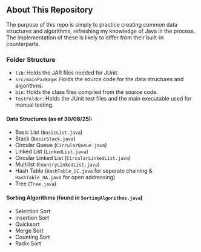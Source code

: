 ## About This Repository

The purpose of this repo is simply to practice creating common data structures and algorithms, refreshing my knowledge of Java in the process. The implementation of these is likely to differ from their built-in counterparts.

### Folder Structure

- `lib`: Holds the JAR files needed for JUnit.
- `src/mainPackage`: Holds the source code for the data structures and algorithms.
- `bin`: Holds the class files compiled from the source code.
-  `TestFolder`: Holds the JUnit test files and the main executable used for manual testing.

#### Data Structures (as of 30/08/25):

- Basic List (`BasicList.java`)
- Stack (`BasicStack.java`)
- Circular Queue (`CircularQueue.java`)
- Linked List (`LinkedList.java`)
- Circular Linked List (`CircularLinkedList.java`)
- Multilist (`CountryLinkedList.java`)
- Hash Table (`HashTable_SC.java` for seperate chaining & `HashTable_OA.java` for open addressing)
- Tree (`Tree.java`)

#### Sorting Algorithms (found in `SortingAlgorithms.java`)

- Selection Sort
- Insertion Sort
- Quicksort
- Merge Sort
- Counting Sort
- Radix Sort

